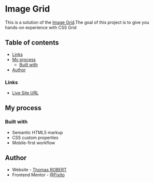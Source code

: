 # Image Grid

This is a solution of the [Image Grid](https://roadmap.sh/projects/image-grid).The goal of this project is to give you hands-on experience with CSS Grid

## Table of contents

- [Links](#links)
- [My process](#my-process)
  - [Built with](#built-with)
- [Author](#author)

### Links

- [Live Site URL](https://roadmap-image-grid.netlify.app/)

## My process

### Built with

- Semantic HTML5 markup
- CSS custom properties
- Mobile-first workflow

## Author

- Website - [Thomas ROBERT](https://thomasrobert.netlify.app/)
- Frontend Mentor - [@Fixito](https://www.frontendmentor.io/profile/Fixito)
